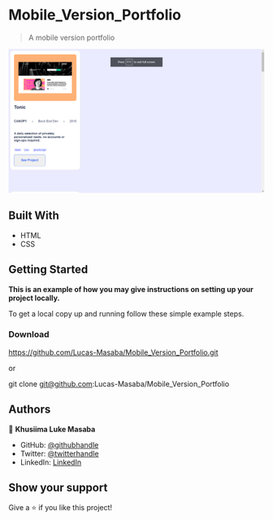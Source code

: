 # Mobile_Version_Portfolio

> A mobile version portfolio

![screenshot](./pics/screenshot.png)




## Built With

- HTML
- CSS


## Getting Started

**This is an example of how you may give instructions on setting up your project locally.**


To get a local copy up and running follow these simple example steps.

### Download 
https://github.com/Lucas-Masaba/Mobile_Version_Portfolio.git
 
or
 
git clone git@github.com:Lucas-Masaba/Mobile_Version_Portfolio



## Authors

👤 **Khusiima Luke Masaba**

- GitHub: [@githubhandle](https://github.com/Lucas-Masaba)
- Twitter: [@twitterhandle](https://twitter.com/MasabaLuke)
- LinkedIn: [LinkedIn](https://linkedin.com/in/khusiima-luke-masaba-59060a121)





## Show your support

Give a ⭐️ if you like this project!


